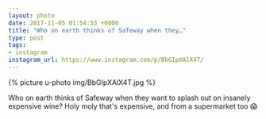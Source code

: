 ```yaml
---
layout: photo
date: 2017-11-05 01:54:53 +0000
title: "Who on earth thinks of Safeway when they…"
type: post
tags:
- instagram
instagram_url: https://www.instagram.com/p/BbGIpXAlX4T/
---
```


{% picture u-photo img/BbGIpXAlX4T.jpg %}

Who on earth thinks of Safeway when they want to splash out on insanely expensive wine? Holy moly that's expensive, and from a supermarket too 😱
